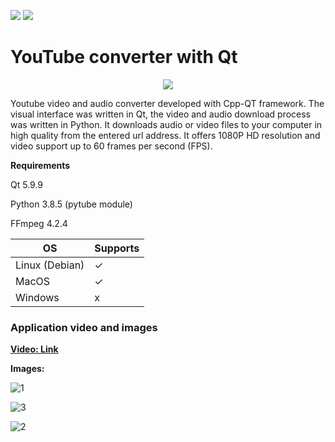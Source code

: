 ![](https://img.shields.io/badge/C%2B%2B-00599C?style=for-the-badge&logo=c%2B%2B&logoColor=white) ![](https://img.shields.io/badge/python%20-%2314354C.svg?&style=for-the-badge&logo=python&logoColor=white)

# **YouTube converter with Qt**

<p align="center">
  <img src="https://user-images.githubusercontent.com/54184905/109430365-124d7c00-7a12-11eb-8723-ec88a3ca548e.png" />
</p>

Youtube video and audio converter developed with Cpp-QT framework. The visual interface was written in Qt, the video and audio download process was written in Python. It downloads audio or video files to your computer in high quality from the entered url address. It offers 1080P HD resolution and video support up to 60 frames per second (FPS).

**Requirements**

Qt 5.9.9

Python 3.8.5 (pytube module)

FFmpeg 4.2.4


|        OS      |   Supports  |
| ---------------| ----------- |
| Linux (Debian) |      ✓      |
| MacOS          |      ✓      |
| Windows        |      x      |

### **Application video and images**

[**Video: Link**](https://ahmetfurkandemir.s3.amazonaws.com/YoutubeConverter.mp4)

**Images:**

![1](https://user-images.githubusercontent.com/54184905/109430060-4fb10a00-7a10-11eb-9459-7c9e07954446.png)

![3](https://user-images.githubusercontent.com/54184905/109430062-50e23700-7a10-11eb-9d35-18311706f57d.png)

![2](https://user-images.githubusercontent.com/54184905/109430061-5049a080-7a10-11eb-8ef3-824ba776083f.png)
